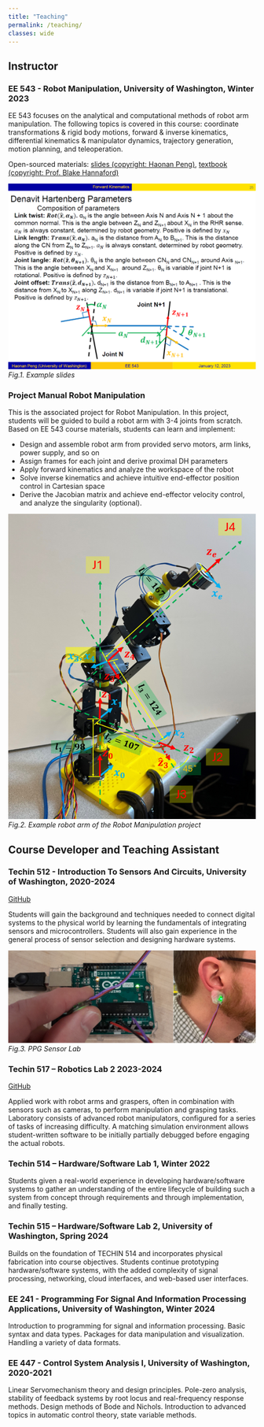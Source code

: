 ```yaml
---
title: "Teaching"
permalink: /teaching/
classes: wide
---
```


## Instructor

### EE 543 - Robot Manipulation, University of Washington, Winter 2023

EE 543 focuses on the analytical and computational methods of robot arm manipulation. The following topics is covered in this course: coordinate transformations & rigid body motions, forward & inverse kinematics, differential kinematics & manipulator dynamics, trajectory generation, motion planning, and teleoperation.

Open-sourced materials: [slides (copyright: Haonan Peng)](https://drive.google.com/drive/folders/1vBz60bQGFCacKejZdK-5bcZXsE-53xWz?usp=sharing), [textbook (copyright: Prof. Blake Hannaford)](https://github.com/blake5634/Models_of_Robot_Manipulation/blob/main/Models_of_Robot_Manipulation.pdf)

![EE543 slides example](/assets/images/EE543_slides_1.png)   
*Fig.1. Example slides*

### Project Manual Robot Manipulation
This is the associated project for Robot Manipulation. In this project, students will be guided to build a robot arm with 3-4 joints from scratch. Based on EE 543 course materials, students can learn and implement:  
* Design and assemble robot arm from provided servo motors, arm links, power supply, and so on  
* Assign frames for each joint and derive proximal DH parameters  
* Apply forward kinematics and analyze the workspace of the robot  
* Solve inverse kinematics and achieve intuitive end-effector position control in Cartesian space  
* Derive the Jacobian matrix and achieve end-effector velocity control, and analyze the singularity (optional).  

![EE543 project example](/assets/images/EE543_project_rob_arm.png)   
*Fig.2. Example robot arm of the Robot Manipulation project*

## Course Developer and Teaching Assistant

### Techin 512 - Introduction To Sensors And Circuits, University of Washington, 2020-2024      

[GitHub](https://github.com/GIXLabs/SAndC)  

Students will gain the background and techniques needed to connect digital systems to the physical world by learning the fundamentals of integrating sensors and microcontrollers. Students will also gain experience in the general process of sensor selection and designing hardware systems.  

![PPG_lab](/assets/images/512_PPG_lab.png)   
*Fig.3. PPG Sensor Lab*

### Techin 517 – Robotics Lab 2 2023-2024

[GitHub](https://github.com/GIXLabs/TECHIN517/wiki/TECHIN-517%3A-Robotics-Lab-II%2C-Spring-2024)  

Applied work with robot arms and graspers, often in combination with sensors such as cameras, to perform manipulation and grasping tasks. Laboratory consists of advanced robot manipulators, configured for a series of tasks of increasing difficulty. A matching simulation environment allows student-written software to be initially partially debugged before engaging the actual robots.

### Techin 514 – Hardware/Software Lab 1, Winter 2022

Students given a real-world experience in developing hardware/software systems to gather an understanding of the entire lifecycle of building such a system from concept through requirements and through implementation, and finally testing.

### Techin 515 – Hardware/Software Lab 2, University of Washington, Spring 2024

Builds on the foundation of TECHIN 514 and incorporates physical fabrication into course objectives. Students continue prototyping hardware/software systems, with the added complexity of signal processing, networking, cloud interfaces, and web-based user interfaces.

### EE 241 - Programming For Signal And Information Processing Applications, University of Washington, Winter 2024

Introduction to programming for signal and information processing. Basic syntax and data types. Packages for data manipulation and visualization. Handling a variety of data formats.

### EE 447 - Control System Analysis I, University of Washington, 2020-2021

Linear Servomechanism theory and design principles. Pole-zero analysis, stability of feedback systems by root locus and real-frequency response methods. Design methods of Bode and Nichols. Introduction to advanced topics in automatic control theory, state variable methods.



